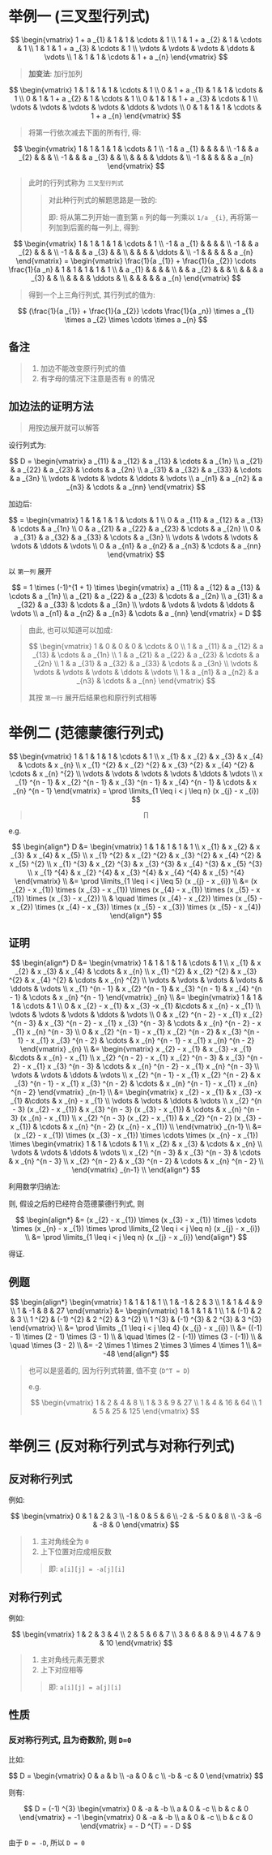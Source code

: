 # 举例一 (三叉型行列式)

$$
\begin{vmatrix}
    1 + a _{1} & 1 & 1 & \cdots & 1 \\
    1 & 1 + a _{2} & 1 & \cdots & 1 \\
    1 & 1 & 1 + a _{3} & \cdots & 1 \\
    \vdots & \vdots & \vdots & \ddots & \vdots \\
    1 & 1 & 1 & \cdots & 1 + a _{n}
\end{vmatrix} 
$$

> **加变法**: 加行加列

$$
\begin{vmatrix}
    1 & 1 & 1 & 1 & \cdots & 1 \\
    0 & 1 + a _{1} & 1 & 1 & \cdots & 1 \\
    0 & 1 & 1 + a _{2} & 1 & \cdots & 1 \\
    0 & 1 & 1 & 1 + a _{3} & \cdots & 1 \\
    \vdots & \vdots & \vdots & \vdots & \ddots & \vdots \\
    0 & 1 & 1 & 1 & \cdots & 1 + a _{n}
\end{vmatrix}
$$

> 将第一行依次减去下面的所有行, 得: 

$$
\begin{vmatrix}
    1 & 1 & 1 & 1 & \cdots & 1 \\
    -1 & a _{1} & & & & \\
    -1 & & a _{2} & & & \\
    -1 & & & a _{3} & & \\
     & & & & \ddots & \\
    -1 & & & & & a _{n}
\end{vmatrix}
$$

> 此时的行列式称为 `三叉型行列式`
>
> > 对此种行列式的解题思路是一致的:
> > 
> > 即: 将从第二列开始一直到第 `n` 列的每一列乘以 `1/a _{i}`, 再将第一列加到后面的每一列上, 得到:

$$
\begin{vmatrix}
    1 & 1 & 1 & 1 & \cdots & 1 \\
    -1 & a _{1} & & & & \\
    -1 & & a _{2} & & & \\
    -1 & & & a _{3} & & \\
     & & & & \ddots & \\
    -1 & & & & & a _{n}
\end{vmatrix} =
\begin{vmatrix}
    \frac{1}{a _{1}} + \frac{1}{a _{2}} \cdots \frac{1}{a _n} & 1 & 1 & 1 & 1 & 1 \\
     & a _{1} & & & & \\
     & & a _{2} & & & \\
     & & & a _{3} & & \\
     & & & & \ddots & \\
     & & & & & a _{n}
\end{vmatrix}
$$

> 得到一个上三角行列式, 其行列式的值为: 

$$
(\frac{1}{a _{1}} + \frac{1}{a _{2}} \cdots \frac{1}{a _n}) \times a _{1} \times a _{2} \times \cdots \times a _{n}
$$

## 备注

> 1. 加边不能改变原行列式的值
> 2. 有字母的情况下注意是否有 `0` 的情况

## 加边法的证明方法

> 用按边展开就可以解答

设行列式为: 

$$
D = 
\begin{vmatrix}
    a _{11} & a _{12} & a _{13} & \cdots & a _{1n} \\
    a _{21} & a _{22} & a _{23} & \cdots & a _{2n} \\
    a _{31} & a _{32} & a _{33} & \cdots & a _{3n} \\
    \vdots & \vdots & \vdots & \ddots & \vdots \\
    a _{n1} & a _{n2} & a _{n3} & \cdots & a _{nn}
\end{vmatrix}
$$

加边后: 

$$
= \begin{vmatrix}
    1 & 1 & 1 & 1 & \cdots & 1 \\
    0 & a _{11} & a _{12} & a _{13} & \cdots & a _{1n} \\
    0 & a _{21} & a _{22} & a _{23} & \cdots & a _{2n} \\
    0 & a _{31} & a _{32} & a _{33} & \cdots & a _{3n} \\
    \vdots & \vdots & \vdots & \vdots & \ddots & \vdots \\
    0 & a _{n1} & a _{n2} & a _{n3} & \cdots & a _{nn}
\end{vmatrix}
$$

以 `第一列` 展开

$$
= 1 \times (-1)^{1 + 1} \times
\begin{vmatrix}
    a _{11} & a _{12} & a _{13} & \cdots & a _{1n} \\
    a _{21} & a _{22} & a _{23} & \cdots & a _{2n} \\
    a _{31} & a _{32} & a _{33} & \cdots & a _{3n} \\
    \vdots & \vdots & \vdots & \ddots & \vdots \\
    a _{n1} & a _{n2} & a _{n3} & \cdots & a _{nn}
\end{vmatrix} = D
$$

> 由此, 也可以知道可以加成: 
>
> $$
> \begin{vmatrix}
>     1 & 0 & 0 & 0 & \cdots & 0 \\
>     1 & a _{11} & a _{12} & a _{13} & \cdots & a _{1n} \\
>     1 & a _{21} & a _{22} & a _{23} & \cdots & a _{2n} \\
>     1 & a _{31} & a _{32} & a _{33} & \cdots & a _{3n} \\
>     \vdots & \vdots & \vdots & \vdots & \ddots & \vdots \\
>     1 & a _{n1} & a _{n2} & a _{n3} & \cdots & a _{nn}
> \end{vmatrix}
> $$
>
> 其按 `第一行` 展开后结果也和原行列式相等

# 举例二 (范德蒙德行列式)

$$
\begin{vmatrix}
    1 & 1 & 1 & 1 & \cdots & 1 \\
    x _{1} & x _{2} & x _{3} & x _{4} & \cdots & x _{n} \\
    x _{1} ^{2} & x _{2} ^{2} & x _{3} ^{2} & x _{4} ^{2} & \cdots & x _{n} ^{2} \\
    \vdots & \vdots & \vdots & \vdots & \ddots & \vdots \\
    x _{1} ^{n - 1} & x _{2} ^{n - 1} & x _{3} ^{n - 1} & x _{4} ^{n - 1} & \cdots & x _{n} ^{n - 1}
\end{vmatrix} =
\prod \limits_{1 \leq i < j \leq n} (x _{j} - x _{i})
$$

> $$
> \prod
> $$

e.g.

$$
\begin{align*}
    D &= \begin{vmatrix}
        1 & 1 & 1 & 1 & 1 \\
        x _{1} & x _{2} & x _{3} & x _{4} & x _{5} \\
        x _{1} ^{2} & x _{2} ^{2} & x _{3} ^{2} & x _{4} ^{2} & x _{5} ^{2} \\
        x _{1} ^{3} & x _{2} ^{3} & x _{3} ^{3} & x _{4} ^{3} & x _{5} ^{3} \\
        x _{1} ^{4} & x _{2} ^{4} & x _{3} ^{4} & x _{4} ^{4} & x _{5} ^{4}
    \end{vmatrix} \\
    &= \prod \limits_{1 \leq i < j \leq 5} (x _{j} - x _{i}) \\
    &= (x _{2} - x _{1}) \times (x _{3} - x _{1}) \times (x _{4} - x _{1}) \times (x _{5} - x _{1}) \times (x _{3} - x _{2}) \\ & \quad  \times (x _{4} - x _{2}) \times (x _{5} - x _{2}) \times (x _{4} - x _{3}) \times (x _{5} - x _{3}) \times (x _{5} - x _{4})
\end{align*}
$$

## 证明

$$
\begin{align*}
    D &= \begin{vmatrix}
        1 & 1 & 1 & 1 & \cdots & 1 \\
        x _{1} & x _{2} & x _{3} & x _{4} & \cdots & x _{n} \\
        x _{1} ^{2} & x _{2} ^{2} & x _{3} ^{2} & x _{4} ^{2} & \cdots & x _{n} ^{2} \\
        \vdots & \vdots & \vdots & \vdots & \ddots & \vdots \\
        x _{1} ^{n - 1} & x _{2} ^{n - 1} & x _{3} ^{n - 1} & x _{4} ^{n - 1} & \cdots & x _{n} ^{n - 1}
    \end{vmatrix} _{n} \\
    &= \begin{vmatrix}
        1 & 1 & 1 & \cdots & 1 \\
        0 & x _{2} - x _{1} & x _{3} -x _{1} &\cdots & x _{n} - x _{1} \\
        \vdots & \vdots & \vdots & \ddots & \vdots \\
        0 & x _{2} ^{n - 2} - x _{1} x _{2} ^{n - 3} & x _{3} ^{n - 2} - x _{1} x _{3} ^{n - 3} & \cdots & x _{n} ^{n - 2} - x _{1} x _{n} ^{n - 3} \\
        0 & x _{2} ^{n - 1} - x _{1} x _{2} ^{n - 2} & x _{3} ^{n - 1} - x _{1} x _{3} ^{n - 2} & \cdots & x _{n} ^{n - 1} - x _{1} x _{n} ^{n - 2}
    \end{vmatrix} _{n} \\
    &= \begin{vmatrix}
        x _{2} - x _{1} & x _{3} -x _{1} &\cdots & x _{n} - x _{1} \\
        x _{2} ^{n - 2} - x _{1} x _{2} ^{n - 3} & x _{3} ^{n - 2} - x _{1} x _{3} ^{n - 3} & \cdots & x _{n} ^{n - 2} - x _{1} x _{n} ^{n - 3} \\
        \vdots & \vdots & \ddots & \vdots \\
        x _{2} ^{n - 1} - x _{1} x _{2} ^{n - 2} & x _{3} ^{n - 1} - x _{1} x _{3} ^{n - 2} & \cdots & x _{n} ^{n - 1} - x _{1} x _{n} ^{n - 2}
    \end{vmatrix} _{n-1} \\
    &= \begin{vmatrix}
        x _{2} - x _{1} & x _{3} -x _{1} &\cdots & x _{n} - x _{1} \\
        \vdots & \vdots & \ddots & \vdots \\
        x _{2} ^{n - 3} (x _{2} - x _{1}) & x _{3} ^{n - 3} (x _{3} - x _{1}) & \cdots & x _{n} ^{n - 3} (x _{n} - x _{1}) \\
        x _{2} ^{n - 3} (x _{2} - x _{1}) & x _{2} ^{n - 2} (x _{3} - x _{1}) & \cdots & x _{n} ^{n - 2} (x _{n} - x _{1}) \\
    \end{vmatrix} _{n-1} \\
    &= (x _{2} - x _{1}) \times (x _{3} - x _{1}) \times \cdots \times (x _{n} - x _{1}) \times \begin{vmatrix}
        1 & 1 & \cdots & 1 \\
        x _{2} & x _{3} & \cdots & x _{n} \\
        \vdots & \vdots & \ddots & \vdots \\
        x _{2} ^{n - 3} & x _{3} ^{n - 3} & \cdots & x _{n} ^{n - 3} \\
        x _{2} ^{n - 2} & x _{3} ^{n - 2} & \cdots & x _{n} ^{n - 2} \\
    \end{vmatrix} _{n-1} \\
\end{align*}
$$

利用数学归纳法:

则, 假设之后的已经符合范德蒙德行列式, 则

$$
\begin{align*}
    &= (x _{2} - x _{1}) \times (x _{3} - x _{1}) \times \cdots \times (x _{n} - x _{1}) \times \prod \limits_{2 \leq i < j \leq n} (x _{j} - x _{i}) \\
    &= \prod \limits_{1 \leq i < j \leq n} (x _{j} - x _{i})
\end{align*}
$$

得证.

## 例题

$$
\begin{align*}
    \begin{vmatrix}
        1 & 1 & 1 & 1 \\
        1 & -1 & 2 & 3 \\
        1 & 1 & 4 & 9 \\
        1 & -1 & 8 & 27
    \end{vmatrix} &= \begin{vmatrix}
        1 & 1 & 1 & 1 \\
        1 & (-1) & 2 & 3 \\
        1 ^{2} & (-1) ^{2} & 2 ^{2} & 3 ^{2} \\
        1 ^{3} & (-1) ^{3} & 2 ^{3} & 3 ^{3}
    \end{vmatrix} \\
    &= \prod \limits _{1 \leq i < j \leq 4} (x _{j} - x _{i}) \\
    &= ((-1) - 1) \times (2 - 1) \times (3 - 1) \\ & \quad \times (2 - (-1)) \times (3 - (-1))  \\ & \quad \times (3 -  2) \\
    &= -2 \times 1 \times 2 \times 3 \times 4 \times 1 \\
    &= -48
\end{align*}
$$

> 也可以是竖着的, 因为行列式转置, 值不变 (`D^T = D`)
>
> e.g.
>
> $$
> \begin{vmatrix}
>     1 & 2 & 4 & 8 \\
>     1 & 3 & 9 & 27 \\
>     1 & 4 & 16 & 64 \\
>     1 & 5 & 25 & 125
> \end{vmatrix}
> $$

# 举例三 (反对称行列式与对称行列式)

## 反对称行列式

例如: 

$$
\begin{vmatrix}
    0 & 1 & 2 & 3 \\
    -1 & 0 & 5 & 6 \\
    -2 & -5 & 0 & 8 \\
    -3 & -6 & -8 & 0
\end{vmatrix}
$$

> 1. 主对角线全为 `0`
> 2. 上下位置对应成相反数
> > 即: `a[i][j] = -a[j][i]`

## 对称行列式

例如:

$$
\begin{vmatrix}
    1 & 2 & 3 & 4 \\
    2 & 5 & 6 & 7 \\
    3 & 6 & 8 & 9 \\
    4 & 7 & 9 & 10
\end{vmatrix}
$$

> 1. 主对角线元素无要求
> 2. 上下对应相等
> > 即: `a[i][j] = a[j][i]`

## 性质

### 反对称行列式, 且为奇数阶, 则 `D=0`

比如: 

$$
D = \begin{vmatrix}
    0 & a & b \\
    -a & 0 & c \\
    -b & -c & 0
\end{vmatrix}
$$

则有: 

$$
D = (-1) ^{3} \begin{vmatrix}
    0 & -a & -b \\
    a & 0 & -c \\
    b & c & 0
\end{vmatrix} = -1 \begin{vmatrix}
    0 & -a & -b \\
    a & 0 & -c \\
    b & c & 0
\end{vmatrix} = - D ^{T} = - D
$$

由于 `D = -D`, 所以 `D = 0`

